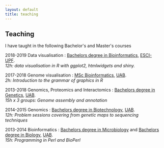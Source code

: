 ```yaml
---
layout: default
title: teaching
---
```


Teaching
---------

I have taught in the following Bachelor's and Master's courses

2018-2019 Data visualisation
: [Bachelors degree in Bioinformatics](https://www.esci.upf.edu/en/bachelors-degree-in-bioinformatics/bachelors-degree-bioinformatics), [ESCI-UPF](https://www.esci.upf.edu/en).  
_12h: data visualisation in R with ggplot2, htmlwidgets and shiny._

2017-2018 Genome visualisation
: [MSc Bioinformatics](mscbioinformatics.uab.cat), [UAB](uab.cat).  
_2h: Introduction to the grammar of graphics in R_

2013-2018 Genomics, Proteomics and Interactomics
: [Bachelors degree in Genetics](https://www.uab.cat/web/estudiar/ehea-degrees/general-information-1216708259085.html?param1=1231491110582), [UAB](uab.cat).  
_15h x 3 groups: Genome assembly and annotation_

2014-2015 Genomics
: [Bachelors degree in Biotechnology](https://www.uab.cat/web/estudiar/ehea-degrees/general-information-1216708259085.html?param1=1231314915924), [UAB](uab.cat).  
_12h: Problem sessions covering from genetic maps to sequencing techniques_

2013-2014 Bioinformatics
: [Bachelors degree in Microbiology](https://www.uab.cat/web/estudiar/ehea-degrees/general-information-1216708259085.html?param1=1224150562736) and [Bachelors degree in Biology](https://www.uab.cat/web/estudiar/ehea-degrees/general-information/biology-1216708259085.html?param1=1231400870814), [UAB](uab.cat).  
_15h: Programming in Perl and BioPerl_
